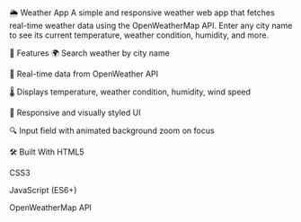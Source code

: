 🌦️ Weather App
A simple and responsive weather web app that fetches real-time weather data using the OpenWeatherMap API. Enter any city name to see its current temperature, weather condition, humidity, and more.

🚀 Features
🌍 Search weather by city name

📡 Real-time data from OpenWeather API

🌡️ Displays temperature, weather condition, humidity, wind speed

🎨 Responsive and visually styled UI

🔍 Input field with animated background zoom on focus

🛠️ Built With
HTML5

CSS3

JavaScript (ES6+)

OpenWeatherMap API


